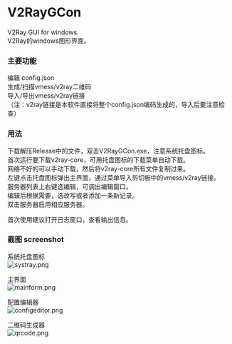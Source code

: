 # V2RayGCon  
V2Ray GUI for windows.  
V2Ray的windows图形界面。  
  
### 主要功能  
编辑 config.json  
生成/扫描vmess/v2ray二维码  
导入/导出vmess/v2ray链接  
（注：v2ray链接是本软件直接将整个config.json编码生成的，导入后要注意检查）  
  
### 用法  
下载解压Release中的文件，双击V2RayGCon.exe，注意系统托盘图标。  
首次运行要下载v2ray-core，可用托盘图标的下载菜单自动下载。  
网络不好的可以手动下载，然后将v2ray-core所有文件复制过来。  
左键点击托盘图标弹出主界面，通过菜单导入剪切板中的vmess/v2ray链接。  
服务器列表上右键选编辑，可调出编辑窗口。  
编辑后根据需要，选改写或者添加一条新记录。  
双击服务器启用相应服务器。  
  
首次使用建议打开日志窗口，查看输出信息。  
  
### 截图 screenshot  
系统托盘图标  
![systray.png](https://raw.githubusercontent.com/null7c80b5a93/V2RayGCon/master/screenshot/systray.png)  
  
主界面  
![mainform.png](https://raw.githubusercontent.com/null7c80b5a93/V2RayGCon/master/screenshot/mainform.png)  
  
配置编辑器  
![configeditor.png](https://raw.githubusercontent.com/null7c80b5a93/V2RayGCon/master/screenshot/configeditor.png)  
  
二维码生成器  
![qrcode.png](https://raw.githubusercontent.com/null7c80b5a93/V2RayGCon/master/screenshot/qrcode.png)  
